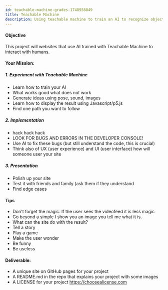 ```yaml
---
id: teachable-machine-grades-1748958849
title: Teachable Machine
description: Using teachable machine to train an AI to recognize objects, sounds, or poses.
---
```


#### Objective

This project will websites that use AI trained with Teachable Machine to interact with humans. 

#### Your Mission:

##### 1. Experiment with Teachable Machine

- Learn how to train your AI
- What works good what does not work
- Generate ideas using pose, sound, images
- Learn how to display the result using Javascript/p5.js
- Find one path you want to follow

##### 2. Implementation

- hack hack hack
- LOOK FOR BUGS AND ERRORS IN THE DEVELOPER CONSOLE!
- Use AI to fix these bugs (but still understand the code, this is crucial)
- Think also of UX (user experience) and UI (user interface) how will someone user your site

##### 3. Presentation

- Polish up your site
- Test it with friends and family (ask them if they understand
- Find edge cases

#### Tips

- Don't forget the magic. If the user sees the videofeed it is less magic 
- Go beyond a simple I show you an image you tell me what it is.
- What can the site do with the result?
- Tell a story
- Play a game
- Make the user wonder
- Be funny
- Be useless


#### Deliverable:
- A unique site on GitHub pages for your project 
- A README.md in the repo that explains your project with some images 
- A LICENSE for your project https://choosealicense.com
